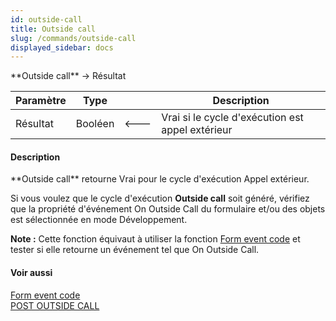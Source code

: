 ```yaml
---
id: outside-call
title: Outside call
slug: /commands/outside-call
displayed_sidebar: docs
---
```


<!--REF #_command_.Outside call.Syntax-->**Outside call**  -> Résultat<!-- END REF-->
<!--REF #_command_.Outside call.Params-->
| Paramètre | Type |  | Description |
| --- | --- | --- | --- |
| Résultat | Booléen | &#x1F850; | Vrai si le cycle d'exécution est appel extérieur |

<!-- END REF-->

#### Description 

<!--REF #_command_.Outside call.Summary-->**Outside call** retourne Vrai pour le cycle d'exécution Appel extérieur.<!-- END REF--> 

Si vous voulez que le cycle d'exécution **Outside call** soit généré, vérifiez que la propriété d'événement On Outside Call du formulaire et/ou des objets est sélectionnée en mode Développement. 

**Note :** Cette fonction équivaut à utiliser la fonction [Form event code](form-event-code.md) et tester si elle retourne un événement tel que On Outside Call.

#### Voir aussi 

[Form event code](form-event-code.md)  
[POST OUTSIDE CALL](post-outside-call.md)  